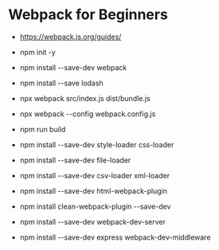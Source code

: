# Webpack for Beginners

- https://webpack.js.org/guides/

- npm init -y
- npm install --save-dev webpack
- npm install --save lodash
- npx webpack src/index.js dist/bundle.js

- npx webpack --config webpack.config.js
- npm run build

- npm install --save-dev style-loader css-loader
- npm install --save-dev file-loader
- npm install --save-dev csv-loader xml-loader

- npm install --save-dev html-webpack-plugin
- npm install clean-webpack-plugin --save-dev

- npm install --save-dev webpack-dev-server
- npm install --save-dev express webpack-dev-middleware
